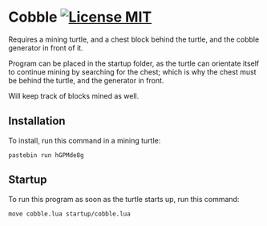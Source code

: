 # Cobble [![License MIT](https://img.shields.io/github/license/NicholasDJM/cc-programs)]([https://](https://github.com/NicholasDJM/cc-programs/blob/4d0a88f3413d2bbc00ad7866e7a45dde80822c7c/LICENSE))
Requires a mining turtle, and a chest block behind the turtle, and the cobble generator in front of it.

Program can be placed in the startup folder, as the turtle can orientate itself to continue mining by searching for the chest; which is why the chest must be behind the turtle, and the generator in front.

Will keep track of blocks mined as well.

## Installation
To install, run this command in a mining turtle:
```
pastebin run hGPMde8g
```

## Startup
To run this program as soon as the turtle starts up, run this command:
```
move cobble.lua startup/cobble.lua
```